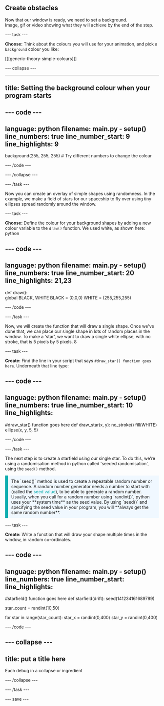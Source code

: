 ## Create obstacles

<div style="display: flex; flex-wrap: wrap">
<div style="flex-basis: 200px; flex-grow: 1; margin-right: 15px;">
Now that our window is ready, we need to set a background.
</div>
<div>
Image, gif or video showing what they will achieve by the end of the step.
</div>
</div>

--- task ---

**Choose:** Think about the colours you will use for your animation, and pick a `background` colour you like:

[[[generic-theory-simple-colours]]]

--- collapse ---

---
title: Setting the background colour when your program starts
---

--- code ---
---
language: python
filename: main.py - setup()
line_numbers: true
line_number_start: 9
line_highlights: 9
---

  background(255, 255, 255) # Try different numbers to change the colour 

--- /code ---

--- /collapse ---

--- /task ---

Now you can create an overlay of simple shapes using randomness. In the example, we make a field of stars for our spaceship to fly over using tiny ellipses spread randomly around the window. 

--- task ---

**Choose:** Define the colour for your background shapes by adding a new colour variable to the `draw()` function. We used white, as shown here:
python

--- code ---
---
language: python
filename: main.py - setup()
line_numbers: true
line_number_start: 20
line_highlights: 21,23
---

def draw():    
    global BLACK, WHITE
    BLACK = (0,0,0)
    WHITE = (255,255,255)

--- /code ---

--- /task ---

Now, we will create the function that will draw a single shape. Once we've done that, we can place our single shape in lots of random places in the window. To make a 'star', we want to draw a single white ellipse, with no stroke, that is 5 pixels by 5 pixels. 
8

--- task ---

**Create:** Find the line in your script that says `#draw_star() function goes here`. Underneath that line type:

--- code ---
---
language: python
filename: main.py - setup()
line_numbers: true
line_number_start: 10
line_highlights: 
---

#draw_star() function goes here
def draw_star(x, y):
  no_stroke()
  fill(WHITE)
  ellipse(x, y, 5, 5)

--- /code ---

--- /task ---

The next step is to create a starfield using our single star. To do this, we're using a randomisation method  in python called 'seeded randomisation', using the `seed()` method. 

<p style="border-left: solid; border-width:10px; border-color: #0faeb0; background-color: aliceblue; padding: 10px;"> 
The `seed()` method is used to create a repeatable random number or sequence. A random number generator needs a number to start with (called the <span style="color: #0faeb0">seed value</span>), to be able to generate a random number. Usually, when you call for a random number using `randint()`, python uses your **system time** as the seed value. By using `seed()` and specifying the seed value in your program, you will **always get the same random number**.</p>

--- task ---

**Create:** Write a function that will draw your shape multiple times in the window, in random co-ordinates.


--- code ---
---
language: python
filename: main.py - setup()
line_numbers: true
line_number_start: 
line_highlights: 
---

#starfield() function goes here
def starfield(drift):
  seed(141234161689789)

  star_count = randint(10,50)
  
  for star in range(star_count):
    star_x = randint(0,400)
    star_y = randint(0,400)

--- /code ---

--- collapse ---
---
title: put a title here
---

Each debug in a collapse or ingredient

--- /collapse ---

--- /task ---

--- save --- 

